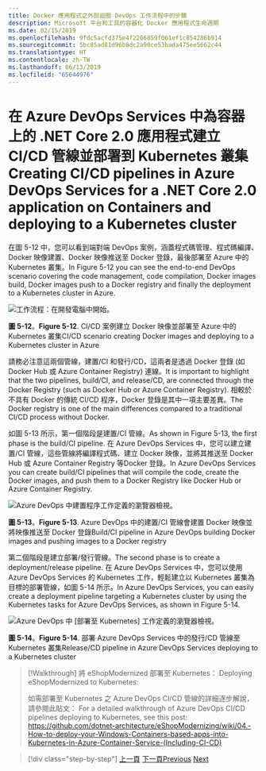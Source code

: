 ```yaml
---
title: Docker 應用程式之外部迴圈 DevOps 工作流程中的步驟
description: Microsoft 平台和工具的容器化 Docker 應用程式生命週期
ms.date: 02/15/2019
ms.openlocfilehash: 9fdc5acfd375e4f2266859f061ef1c854286b914
ms.sourcegitcommit: 5bc85ad81d96b8dc2a90ce53bada475ee5662c44
ms.translationtype: HT
ms.contentlocale: zh-TW
ms.lasthandoff: 06/13/2019
ms.locfileid: "65644976"
---
```

# <a name="creating-cicd-pipelines-in-azure-devops-services-for-a-net-core-20-application-on-containers-and-deploying-to-a-kubernetes-cluster"></a><span data-ttu-id="6eb20-103">在 Azure DevOps Services 中為容器上的 .NET Core 2.0 應用程式建立 CI/CD 管線並部署到 Kubernetes 叢集</span><span class="sxs-lookup"><span data-stu-id="6eb20-103">Creating CI/CD pipelines in Azure DevOps Services for a .NET Core 2.0 application on Containers and deploying to a Kubernetes cluster</span></span>

<span data-ttu-id="6eb20-104">在圖 5-12 中，您可以看到端對端 DevOps 案例，涵蓋程式碼管理、程式碼編譯、Docker 映像建置、Docker 映像推送至 Docker 登錄，最後部署至 Azure 中的 Kubernetes 叢集。</span><span class="sxs-lookup"><span data-stu-id="6eb20-104">In Figure 5-12 you can see the end-to-end DevOps scenario covering the code management, code compilation, Docker images build, Docker images push to a Docker registry and finally the deployment to a Kubernetes cluster in Azure.</span></span>

![工作流程：在開發電腦中開始。](media/docker-workflow-ci-cd-aks.png)

<span data-ttu-id="6eb20-107">**圖 5-12**。</span><span class="sxs-lookup"><span data-stu-id="6eb20-107">**Figure 5-12**.</span></span> <span data-ttu-id="6eb20-108">CI/CD 案例建立 Docker 映像並部署至 Azure 中的 Kubernetes 叢集</span><span class="sxs-lookup"><span data-stu-id="6eb20-108">CI/CD scenario creating Docker images and deploying to a Kubernetes cluster in Azure</span></span>

<span data-ttu-id="6eb20-109">請務必注意這兩個管線，建置/CI 和發行/CD，這兩者是透過 Docker 登錄 (如 Docker Hub 或 Azure Container Registry) 連線。</span><span class="sxs-lookup"><span data-stu-id="6eb20-109">It is important to highlight that the two pipelines, build/CI, and release/CD, are connected through the Docker Registry (such as Docker Hub or Azure Container Registry).</span></span> <span data-ttu-id="6eb20-110">相較於不具有 Docker 的傳統 CI/CD 程序，Docker 登錄是其中一項主要差異。</span><span class="sxs-lookup"><span data-stu-id="6eb20-110">The Docker registry is one of the main differences compared to a traditional CI/CD process without Docker.</span></span>

<span data-ttu-id="6eb20-111">如圖 5-13 所示，第一個階段是建置/CI 管線。</span><span class="sxs-lookup"><span data-stu-id="6eb20-111">As shown in Figure 5-13, the first phase is the build/CI pipeline.</span></span> <span data-ttu-id="6eb20-112">在 Azure DevOps Services 中，您可以建立建置/CI 管線，這些管線將編譯程式碼、建立 Docker 映像，並將其推送至 Docker Hub 或 Azure Container Registry 等Docker 登錄。</span><span class="sxs-lookup"><span data-stu-id="6eb20-112">In Azure DevOps Services you can create build/CI pipelines that will compile the code, create the Docker images, and push them to a Docker Registry like Docker Hub or Azure Container Registry.</span></span>

![Azure DevOps 中建置程序工作定義的瀏覽器檢視。](media/build-ci-pipeline-azure-devops-push-to-docker-registry.png)

<span data-ttu-id="6eb20-114">**圖 5-13**。</span><span class="sxs-lookup"><span data-stu-id="6eb20-114">**Figure 5-13**.</span></span> <span data-ttu-id="6eb20-115">Azure DevOps 中的建置/CI 管線會建置 Docker 映像並將映像推送至 Docker 登錄</span><span class="sxs-lookup"><span data-stu-id="6eb20-115">Build/CI pipeline in Azure DevOps building Docker images and pushing images to a Docker registry</span></span>

<span data-ttu-id="6eb20-116">第二個階段是建立部署/發行管線。</span><span class="sxs-lookup"><span data-stu-id="6eb20-116">The second phase is to create a deployment/release pipeline.</span></span> <span data-ttu-id="6eb20-117">在 Azure DevOps Services 中，您可以使用 Azure DevOps Services 的 Kubernetes 工作，輕鬆建立以 Kubernetes 叢集為目標的部署管線，如圖 5-14 所示。</span><span class="sxs-lookup"><span data-stu-id="6eb20-117">In Azure DevOps Services, you can easily create a deployment pipeline targeting a Kubernetes cluster by using the Kubernetes tasks for Azure DevOps Services, as shown in Figure 5-14.</span></span>

![Azure DevOps 中 [部署至 Kubernetes] 工作定義的瀏覽器檢視。](media/release-cd-pipeline-azure-devops-deploy-to-kubernetes.png)

<span data-ttu-id="6eb20-119">**圖 5-14**。</span><span class="sxs-lookup"><span data-stu-id="6eb20-119">**Figure 5-14**.</span></span> <span data-ttu-id="6eb20-120">部署 Azure DevOps Services 中的發行/CD 管線至 Kubernetes 叢集</span><span class="sxs-lookup"><span data-stu-id="6eb20-120">Release/CD pipeline in Azure DevOps Services deploying to a Kubernetes cluster</span></span>

> [!Walkthrough]<span data-ttu-id="6eb20-121"> 將 eShopModernized 部署至 Kubernetes：</span><span class="sxs-lookup"><span data-stu-id="6eb20-121"> Deploying eShopModernized to Kubernetes:</span></span>
>
> <span data-ttu-id="6eb20-122">如需部署至 Kubernetes 之 Azure DevOps CI/CD 管線的詳細逐步解說，請參閱此貼文： </span><span class="sxs-lookup"><span data-stu-id="6eb20-122">For a detailed walkthrough of Azure DevOps CI/CD pipelines deploying to Kubernetes, see this post: </span></span>\
><https://github.com/dotnet-architecture/eShopModernizing/wiki/04.-How-to-deploy-your-Windows-Containers-based-apps-into-Kubernetes-in-Azure-Container-Service-(Including-CI-CD)>

>[!div class="step-by-step"]
><span data-ttu-id="6eb20-123">[上一頁](docker-application-outer-loop-devops-workflow.md)
>[下一頁](../run-manage-monitor-docker-environments/index.md)</span><span class="sxs-lookup"><span data-stu-id="6eb20-123">[Previous](docker-application-outer-loop-devops-workflow.md)
[Next](../run-manage-monitor-docker-environments/index.md)</span></span>
